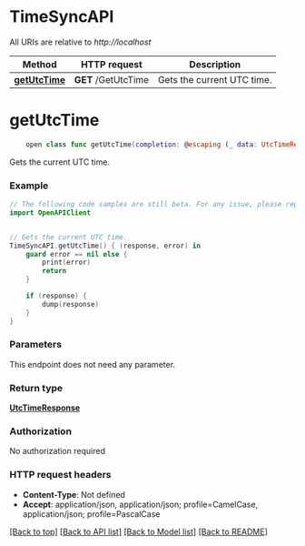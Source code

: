 # TimeSyncAPI

All URIs are relative to *http://localhost*

Method | HTTP request | Description
------------- | ------------- | -------------
[**getUtcTime**](TimeSyncAPI.md#getutctime) | **GET** /GetUtcTime | Gets the current UTC time.


# **getUtcTime**
```swift
    open class func getUtcTime(completion: @escaping (_ data: UtcTimeResponse?, _ error: Error?) -> Void)
```

Gets the current UTC time.

### Example 
```swift
// The following code samples are still beta. For any issue, please report via http://github.com/OpenAPITools/openapi-generator/issues/new
import OpenAPIClient


// Gets the current UTC time.
TimeSyncAPI.getUtcTime() { (response, error) in
    guard error == nil else {
        print(error)
        return
    }

    if (response) {
        dump(response)
    }
}
```

### Parameters
This endpoint does not need any parameter.

### Return type

[**UtcTimeResponse**](UtcTimeResponse.md)

### Authorization

No authorization required

### HTTP request headers

 - **Content-Type**: Not defined
 - **Accept**: application/json, application/json; profile=CamelCase, application/json; profile=PascalCase

[[Back to top]](#) [[Back to API list]](../README.md#documentation-for-api-endpoints) [[Back to Model list]](../README.md#documentation-for-models) [[Back to README]](../README.md)

